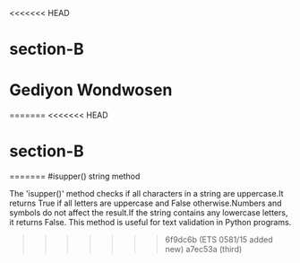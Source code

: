 <<<<<<< HEAD
# section-B 
# Gediyon Wondwosen
=======
<<<<<<< HEAD
# section-B
=======
           #isupper() string method

The 'isupper()' method checks if all characters in a string are uppercase.It returns True if all letters are uppercase and False otherwise.Numbers and symbols do not affect the result.If the string contains any lowercase letters, it returns False. This method is useful for text validation in Python programs.


       
>>>>>>> 6f9dc6b (ETS 0581/15 added new)
>>>>>>> a7ec53a (third)
